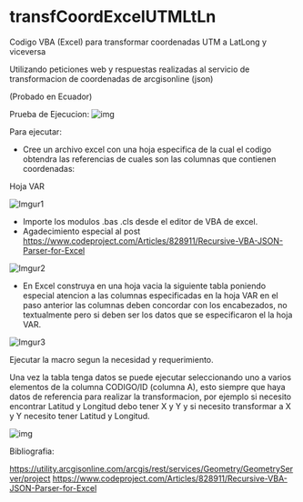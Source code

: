 # transfCoordExcelUTMLtLn

Codigo VBA (Excel) para transformar coordenadas UTM a LatLong y viceversa

Utilizando peticiones web y respuestas realizadas al servicio de transformacion de coordenadas de arcgisonline (json)


(Probado en Ecuador)


Prueba de Ejecucion:
![img](https://i.imgur.com/dpqTsTA.gif)

Para ejecutar: 
* Cree un archivo excel con una hoja especifica de la cual el codigo obtendra las referencias de cuales son las columnas que contienen coordenadas:

Hoja VAR

![Imgur1](https://i.imgur.com/AomEqDY.png)

* Importe los modulos .bas .cls desde el editor de VBA de excel.
* Agadecimiento especial al post https://www.codeproject.com/Articles/828911/Recursive-VBA-JSON-Parser-for-Excel 

![Imgur2](https://i.imgur.com/aSbpjgJ.png)

* En Excel construya en una hoja vacia la siguiente tabla poniendo especial atencion a las columnas especificadas en la hoja VAR en el paso anterior las columnas deben concordar con los encabezados, no textualmente pero si deben ser los datos que se especificaron el la hoja VAR.

![Imgur3](https://i.imgur.com/toouN3p.png)

Ejecutar la macro segun la necesidad y requerimiento.

Una vez la tabla tenga datos se puede ejecutar seleccionando uno a varios elementos de la columna CODIGO/ID (columna A), esto siempre que haya datos de referencia para realizar la transformacion, por ejemplo si necesito encontrar Latitud y Longitud debo tener X y Y y si necesito transformar a X y Y necesito tener Latitud y Longitud.

![img](https://i.imgur.com/dpqTsTA.gif)


Bibliografia:

https://utility.arcgisonline.com/arcgis/rest/services/Geometry/GeometryServer/project
https://www.codeproject.com/Articles/828911/Recursive-VBA-JSON-Parser-for-Excel 

